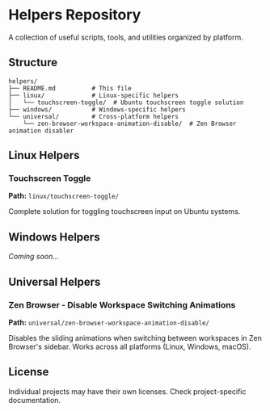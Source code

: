 # Helpers Repository

A collection of useful scripts, tools, and utilities organized by platform.

## Structure

```
helpers/
├── README.md          # This file
├── linux/             # Linux-specific helpers
│   └── touchscreen-toggle/  # Ubuntu touchscreen toggle solution
├── windows/           # Windows-specific helpers
└── universal/         # Cross-platform helpers
    └── zen-browser-workspace-animation-disable/  # Zen Browser animation disabler
```

## Linux Helpers

### Touchscreen Toggle
**Path:** `linux/touchscreen-toggle/`

Complete solution for toggling touchscreen input on Ubuntu systems.

## Windows Helpers

*Coming soon...*

## Universal Helpers

### Zen Browser - Disable Workspace Switching Animations
**Path:** `universal/zen-browser-workspace-animation-disable/`

Disables the sliding animations when switching between workspaces in Zen Browser's sidebar. Works across all platforms (Linux, Windows, macOS).

## License

Individual projects may have their own licenses. Check project-specific documentation.
